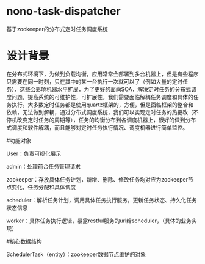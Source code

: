 # nono-task-dispatcher
基于zookeeper的分布式定时任务调度系统


  # 设计背景
   在分布式环境下，为做到负载均衡，应用常常会部署到多台机器上，但是有些程序只需要在同一时刻，只在其中的某一台执行一次就可以了（例如大量的定时任务），这些会影响机器水平扩展，为了更好的面向SOA，解决定时任务的分布式调度问题，提高系统的可维护性，可扩展性，我们需要面临解耦任务调度和具体的任务执行。大多数定时任务都是使用quartz框架的，方便，但是面临框架的整合和依赖，无法做到解耦，通过分布式调度系统，我们可以实现定时任务的热更改（不停机改变定时任务的周期等），任务的均衡分布到各调度机器上，很好的做到分布式调度和软件解耦，而且能够对定时任务执行情况、调度机器进行简单监控。
   
  #功能对象
  
  User：负责可视化展示
  
  admin：处理前台任务管理请求
  
  zookeeper：存放具体任务计划，新增、删除、修改任务均对应为zookeeper节点变化，任务分配和具体调度
  
  scheduler：解析任务计划，调用具体任务执行服务，更新任务状态、持久化任务状态信息
  
  worker：具体任务执行逻辑，暴露restful服务的url给scheduler，（具体的业务实现）
  
  
  #核心数据结构
  
  SchedulerTask（entity）：zookeeper数据节点维护的对象
